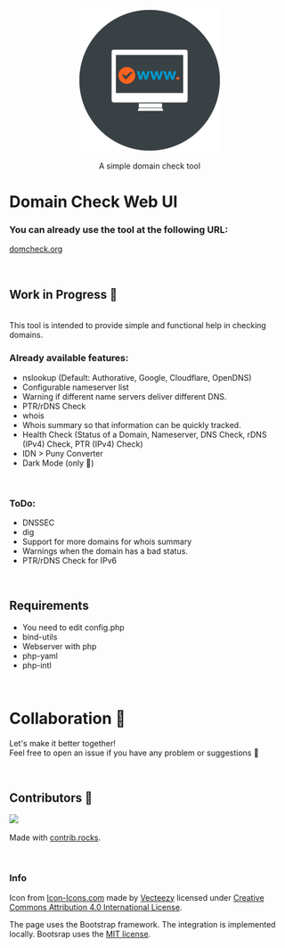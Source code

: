 <p align="center"><img src="./assets/window-domain_icon-icons.com_52810.png" width="256"></p>
<p align="center">A simple domain check tool</p>  

# Domain Check Web UI
### You can already use the tool at the following URL:
<a href="https://domcheck.org">domcheck.org</a>

<br/>

## Work in Progress 🎏
</br> 
This tool is intended to provide simple and functional help in checking domains. 

</br>

### Already available features:
- nslookup (Default: Authorative, Google, Cloudflare, OpenDNS)
- Configurable nameserver list
- Warning if different name servers deliver different DNS.
- PTR/rDNS Check
- whois
- Whois summary so that information can be quickly tracked.
- Health Check (Status of a Domain, Nameserver, DNS Check, rDNS (IPv4) Check, PTR (IPv4) Check)
- IDN > Puny Converter
- Dark Mode (only 🤗)  

</br>

### ToDo:
- DNSSEC
- dig
- Support for more domains for whois summary
- Warnings when the domain has a bad status.
- PTR/rDNS Check for IPv6

</br>

## Requirements
- You need to edit config.php
- bind-utils
- Webserver with php
- php-yaml
- php-intl

</br>

# Collaboration 👥

Let's make it better together! <br/> 
Feel free to open an issue if you have any problem or suggestions 🤍

</br>

## Contributors 🎎

<a href="https://github.com/Truemmerer/domain_check_web_ui/graphs/contributors">
  <img src="https://contrib.rocks/image?repo=Truemmerer/domain_check_web_ui" />
</a>

Made with [contrib.rocks](https://contrib.rocks).

</br>

### Info
Icon from [Icon-Icons.com](https://icon-icons.com/icon/window-domain-www/52810) made by [Vecteezy](https://icon-icons.com/users/49oaZ80LDyqHrUI3wINLc/icon-sets/) licensed under <a rel="license" href="http://creativecommons.org/licenses/by/4.0/">Creative Commons Attribution 4.0 International License</a>.

The page uses the Bootstrap framework.
The integration is implemented locally. 
Bootsrap uses the <a rel="license" href="https://raw.githubusercontent.com/twbs/bootstrap/main/LICENSE">MIT license</a>.

